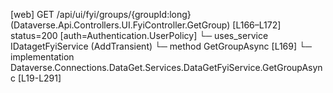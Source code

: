 [web] GET /api/ui/fyi/groups/{groupId:long}  (Dataverse.Api.Controllers.UI.FyiController.GetGroup)  [L166–L172] status=200 [auth=Authentication.UserPolicy]
  └─ uses_service IDatagetFyiService (AddTransient)
    └─ method GetGroupAsync [L169]
      └─ implementation Dataverse.Connections.DataGet.Services.DataGetFyiService.GetGroupAsync [L19-L291]

